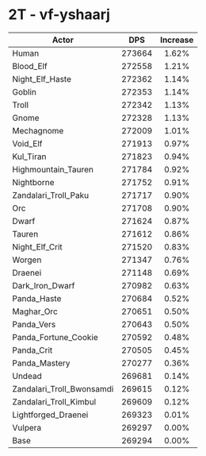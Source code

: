 # 2T - vf-yshaarj
| Actor | DPS | Increase |
|---|:---:|:---:|
|Human|273664|1.62%|
|Blood_Elf|272558|1.21%|
|Night_Elf_Haste|272362|1.14%|
|Goblin|272353|1.14%|
|Troll|272342|1.13%|
|Gnome|272328|1.13%|
|Mechagnome|272009|1.01%|
|Void_Elf|271913|0.97%|
|Kul_Tiran|271823|0.94%|
|Highmountain_Tauren|271784|0.92%|
|Nightborne|271752|0.91%|
|Zandalari_Troll_Paku|271717|0.90%|
|Orc|271708|0.90%|
|Dwarf|271624|0.87%|
|Tauren|271612|0.86%|
|Night_Elf_Crit|271520|0.83%|
|Worgen|271347|0.76%|
|Draenei|271148|0.69%|
|Dark_Iron_Dwarf|270982|0.63%|
|Panda_Haste|270684|0.52%|
|Maghar_Orc|270651|0.50%|
|Panda_Vers|270643|0.50%|
|Panda_Fortune_Cookie|270592|0.48%|
|Panda_Crit|270505|0.45%|
|Panda_Mastery|270277|0.36%|
|Undead|269681|0.14%|
|Zandalari_Troll_Bwonsamdi|269615|0.12%|
|Zandalari_Troll_Kimbul|269609|0.12%|
|Lightforged_Draenei|269323|0.01%|
|Vulpera|269297|0.00%|
|Base|269294|0.00%|
